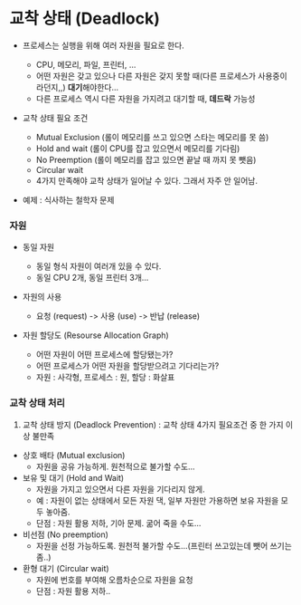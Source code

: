 # 교착 상태 (Deadlock)

- 프로세스는 실행을 위해 여러 자원을 필요로 한다.
  - CPU, 메모리, 파일, 프린터, ...
  - 어떤 자원은 갖고 있으나 다른 자원은 갖지 못할 때(다른 프로세스가 사용중이 라던지,,) **대기**해야한다...
  - 다른 프로세스 역시 다른 자원을 가지려고 대기할 때, **데드락** 가능성
  
- 교착 상태 필요 조건
  - Mutual Exclusion (롤이 메모리를 쓰고 있으면 스타는 메모리를 못 씀)
  - Hold and wait (롤이 CPU를 잡고 있으면서 메모리를 기다림)
  - No Preemption (롤이 메모리를 잡고 있으면 끝날 때 까지 못 뺏음)
  - Circular wait
  - 4가지 만족해야 교착 상태가 일어날 수 있다. 그래서 자주 안 일어남.

- 예제 : 식사하는 철학자 문제
  
### 자원
- 동일 자원
  - 동일 형식 자원이 여러개 있을 수 있다.
  - 동일 CPU 2개, 동일 프린터 3개...

- 자원의 사용
  - 요청 (request) -> 사용 (use) -> 반납 (release)

- 자원 할당도 (Resourse Allocation Graph)
  - 어떤 자원이 어떤 프로세스에 할당됐는가?
  - 어떤 프로세스가 어떤 자원을 할당받으려고 기다리는가?
  - 자원 : 사각형, 프로세스 : 원, 할당 : 화살표
 
 
### 교착 상태 처리
  1. 교착 상태 방지 (Deadlock Prevention) : 교착 상태 4가지 필요조건 중 한 가지 이상 불만족
  - 상호 배타 (Mutual exclusion)
    - 자원을 공유 가능하게. 원천적으로 불가할 수도...
  - 보유 및 대기 (Hold and Wait)
    - 자원을 가지고 있으면서 다른 자원을 기다리지 않게.
    - 예 : 자원이 없는 상태에서 모든 자원 댁, 일부 자원만 가용하면 보유 자원을 모두 놓아줌.
    - 단점 : 자원 활용 저하, 기아 문제. 굶어 죽을 수도...
  - 비선점 (No preemption)
    -  자원을 선정 가능하도록. 원천적 불가할 수도...(프린터 쓰고있는데 뺏어 쓰기는 좀..)
  - 환형 대기 (Circular wait)
    - 자원에 번호를 부여해 오름차순으로 자원을 요청
    - 단점 : 자원 활용 저하..
    

